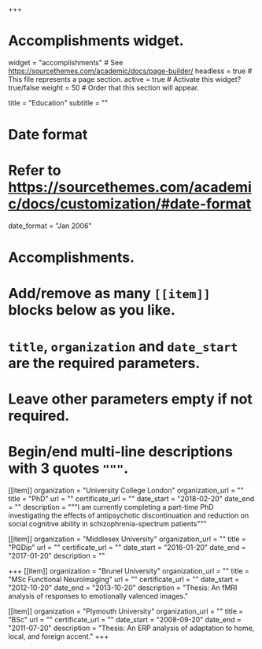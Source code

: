 +++
# Accomplishments widget.
widget = "accomplishments"  # See https://sourcethemes.com/academic/docs/page-builder/
headless = true  # This file represents a page section.
active = true  # Activate this widget? true/false
weight = 50  # Order that this section will appear.

title = "Education"
subtitle = ""

# Date format
#   Refer to https://sourcethemes.com/academic/docs/customization/#date-format
date_format = "Jan 2006"

# Accomplishments.
#   Add/remove as many `[[item]]` blocks below as you like.
#   `title`, `organization` and `date_start` are the required parameters.
#   Leave other parameters empty if not required.
#   Begin/end multi-line descriptions with 3 quotes `"""`.

[[item]]
  organization = "University College London"
  organization_url = ""
  title = "PhD"
  url = ""
  certificate_url = ""
  date_start = "2018-02-20"
  date_end = ""
  description = """I am currently completing a part-time PhD investigating the effects of antipsychotic discontinuation and reduction on social cognitive ability in schizophrenia-spectrum patients"""

[[item]]
  organization = "Middlesex University"
  organization_url = ""
  title = "PGDip"
  url = ""
  certificate_url = ""
  date_start = "2016-01-20"
  date_end = "2017-01-20"
  description = ""

+++
[[item]]
  organization = "Brunel University"
  organization_url = ""
  title = "MSc Functional Neuroimaging"
  url = ""
  certificate_url = ""
  date_start = "2012-10-20"
  date_end = "2013-10-20"
  description = "Thesis: An fMRI analysis of responses to emotionally valenced images."

[[item]]
  organization = "Plymouth University"
  organization_url = ""
  title = "BSc"
  url = ""
  certificate_url = ""
  date_start = "2008-09-20"
  date_end = "2011-07-20"
  description = "Thesis: An ERP analysis of adaptation to home, local, and foreign accent."
+++
